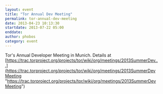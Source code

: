 ```yaml
---
layout: event
title: "Tor Annual Dev Meeting"
permalink: tor-annual-dev-meeting
date: 2013-04-23 10:13:30
startdate: 2013-07-22 05:00
enddate: 
author: phobos
category: event
---
```


Tor's Annual Developer Meeting in Munich. Details at [https://trac.torproject.org/projects/tor/wiki/org/meetings/2013SummerDev...](https://trac.torproject.org/projects/tor/wiki/org/meetings/2013SummerDevMeeting "https://trac.torproject.org/projects/tor/wiki/org/meetings/2013SummerDevMeeting")
